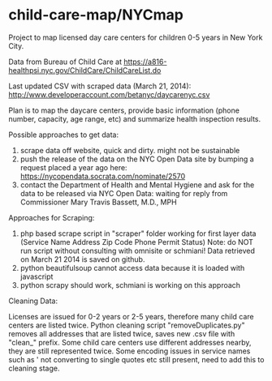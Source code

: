 child-care-map/NYCmap
=====================
Project to map licensed day care centers for children 0-5 years in New York City.

Data from Bureau of Child Care at https://a816-healthpsi.nyc.gov/ChildCare/ChildCareList.do

Last updated CSV with scraped data (March 21, 2014): http://www.developeraccount.com/betanyc/daycarenyc.csv

Plan is to map the daycare centers, provide basic information (phone number, capacity, age range, etc) and summarize health inspection results.

Possible approaches to get data:

1. scrape data off website, quick and dirty. might not be sustainable
2. push the release of the data on the NYC Open Data site by bumping a request placed a year ago here: https://nycopendata.socrata.com/nominate/2570
3. contact the Department of Health and Mental Hygiene and ask for the data to be released via NYC Open Data: waiting for reply from Commissioner Mary Travis Bassett, M.D., MPH

Approaches for Scraping:

1. php based scrape script in "scraper" folder working for first layer data (Service Name	Address	Zip Code	Phone	Permit Status) Note: do NOT run script without consulting with omnisite or schmiani! Data retrieved on March 21 2014 is saved on github.
2. python beautifulsoup cannot access data because it is loaded with javascript
3. python scrapy should work, schmiani is working on this approach

Cleaning Data:

Licenses are issued for 0-2 years or 2-5 years, therefore many child care centers are listed twice. Python cleaning script "removeDuplicates.py" removes all addresses that are listed twice, saves new .csv file with "clean_" prefix. Some child care centers use different addresses nearby, they are still represented twice. Some encoding issues in service names such as &#39; not converting to single quotes etc still present, need to add this to cleaning stage. 